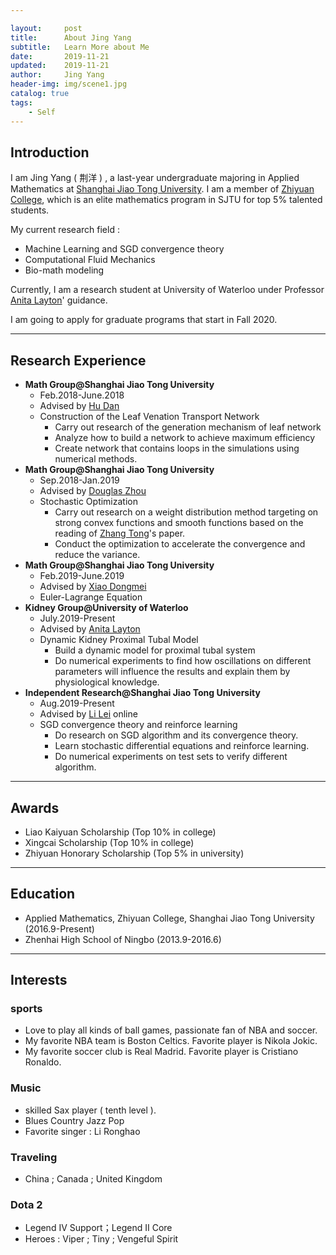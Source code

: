 ```yaml
---

layout:     post
title:      About Jing Yang
subtitle:   Learn More about Me
date:       2019-11-21
updated:    2019-11-21
author:     Jing Yang
header-img: img/scene1.jpg
catalog: true
tags:
    - Self
---
```



## Introduction
I am Jing Yang ( 荆洋 ) , a last-year undergraduate majoring in Applied Mathematics at [Shanghai Jiao Tong University](http://en.sjtu.edu.cn/). I am a member of [Zhiyuan College](https://zhiyuan.sjtu.edu.cn/), which is an elite mathematics program in SJTU for top 5% talented students.

My current research field :
* Machine Learning and SGD convergence theory
* Computational Fluid Mechanics
* Bio-math modeling

Currently, I am a research student at University of Waterloo under Professor [Anita Layton](https://uwaterloo.ca/scholar/a2layton)' guidance.

I am going to apply for graduate programs that start in Fall 2020.

----------

## Research Experience

* **Math Group@Shanghai Jiao Tong University**
   * Feb.2018-June.2018
   * Advised by [Hu Dan](https://ins.sjtu.edu.cn/faculty/hudan)
   * Construction of the Leaf Venation Transport Network
     * Carry out research  of the generation mechanism of leaf network
     * Analyze how to build a network to achieve maximum efficiency
     * Create network that contains loops in the simulations using numerical methods.
* **Math Group@Shanghai Jiao Tong University**
   * Sep.2018-Jan.2019
   * Advised by [Douglas Zhou](https://ins.sjtu.edu.cn/faculty/Zhoudongzhuo)
   * Stochastic Optimization
     * Carry out research on a weight distribution method targeting on strong convex functions and smooth functions based on the reading of [Zhang Tong](http://tongzhang-ml.org/ )'s paper.
     * Conduct the optimization to accelerate the convergence and reduce the variance.
* **Math Group@Shanghai Jiao Tong University**
   * Feb.2019-June.2019
   * Advised by [Xiao Dongmei](http://math.sjtu.edu.cn/faculty/xiaodm/intro.html)
   * Euler-Lagrange Equation
* **Kidney Group@University of Waterloo**
   * July.2019-Present
   * Advised by [Anita Layton](https://uwaterloo.ca/scholar/a2layton)
   * Dynamic Kidney Proximal Tubal Model
     * Build a dynamic model for proximal tubal system
     * Do numerical experiments to find how oscillations on different parameters will influence the results and explain them by physiological knowledge.
* **Independent Research@Shanghai Jiao Tong University**
   * Aug.2019-Present
   * Advised by [Li Lei](https://ins.sjtu.edu.cn/faculty/lilei) online
   * SGD convergence theory and reinforce learning
     * Do research on SGD algorithm and its convergence theory.
     * Learn stochastic differential equations and reinforce learning.
     * Do numerical experiments on test sets to verify different algorithm.

----------
## Awards
* Liao Kaiyuan Scholarship (Top 10% in college)
* Xingcai Scholarship (Top 10% in college)
* Zhiyuan Honorary Scholarship (Top 5% in university)

-----

## Education

* Applied Mathematics, Zhiyuan College, Shanghai Jiao Tong University (2016.9-Present)
*  Zhenhai High School of Ningbo (2013.9-2016.6)

-----

## Interests

### sports

* Love to play all kinds of ball games, passionate fan of NBA and soccer. 
* My favorite NBA team is Boston Celtics. Favorite player is  Nikola Jokic. 
* My favorite soccer club is Real Madrid. Favorite player is  Cristiano Ronaldo. 

### Music

* skilled Sax player ( tenth level ).
* Blues Country  Jazz  Pop
* Favorite singer : Li Ronghao

### Traveling

* China ; Canada ; United Kingdom

### Dota 2

* Legend IV Support；Legend II Core
* Heroes : Viper ; Tiny ; Vengeful Spirit 
